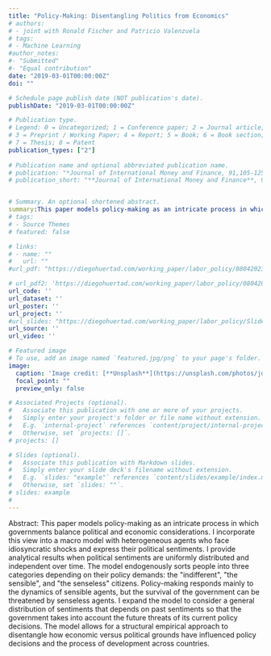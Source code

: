```yaml
---
title: "Policy-Making: Disentangling Politics from Economics"
# authors:
# - joint with Ronald Fischer and Patricio Valenzuela
# tags:
# - Machine Learning
#author_notes:
#- "Submitted"
#- "Equal contribution"
date: "2019-03-01T00:00:00Z"
doi: ""

# Schedule page publish date (NOT publication's date).
publishDate: "2019-03-01T00:00:00Z"

# Publication type.
# Legend: 0 = Uncategorized; 1 = Conference paper; 2 = Journal article;
# 3 = Preprint / Working Paper; 4 = Report; 5 = Book; 6 = Book section;
# 7 = Thesis; 8 = Patent
publication_types: ["2"]
 
# Publication name and optional abbreviated publication name.
# publication: "*Journal of International Money and Finance, 91,105-125*"
# publication_short: "**Journal of International Money and Finance**, 91,105-125"


# Summary. An optional shortened abstract.
summary:This paper models policy-making as an intricate process in which governments balance political and economic considerations. I incorporate this view into a macro model with heterogeneous agents who face idiosyncratic shocks and express their political sentiments. I provide analytical results when political sentiments are uniformly distributed and independent over time. The model endogenously sorts people into three categories depending on their policy demands: the "indifferent", "the sensible", and "the senseless" citizens. Policy-making responds mainly to the dynamics of sensible agents, but the survival of the government can be threatened by senseless agents. I expand the model to consider a general distribution of sentiments that depends on past sentiments so that the government takes into account the future threats of its current policy decisions. The model allows for a structural empirical approach to disentangle how economic versus political grounds have influenced policy decisions and the process of development across countries. 
# tags:
# - Source Themes
# featured: false

# links:
# - name: ""
#   url: ""
#url_pdf: "https://diegohuertad.com/working_paper/labor_policy/08042023_The_Political_Economy_of_Labor_Policy.pdf"

# url_pdf2: 'https://diegohuertad.com/working_paper/labor_policy/08042023_The_Political_Economy_of_Labor_Policy.pdf'
url_code: ''
url_dataset: ''
url_poster: ''
url_project: ''
#url_slides: "https://diegohuertad.com/working_paper/labor_policy/Slides_Macro_lunch_NU.pdf"
url_source: ''
url_video: ''

# Featured image
# To use, add an image named `featured.jpg/png` to your page's folder. 
image:
  caption: 'Image credit: [**Unsplash**](https://unsplash.com/photos/jdD8gXaTZsc)'
  focal_point: ""
  preview_only: false

# Associated Projects (optional).
#   Associate this publication with one or more of your projects.
#   Simply enter your project's folder or file name without extension.
#   E.g. `internal-project` references `content/project/internal-project/index.md`.
#   Otherwise, set `projects: []`.
# projects: []

# Slides (optional).
#   Associate this publication with Markdown slides.
#   Simply enter your slide deck's filename without extension.
#   E.g. `slides: "example"` references `content/slides/example/index.md`.
#   Otherwise, set `slides: ""`.
# slides: example
#
---
```





Abstract: This paper models policy-making as an intricate process in which governments balance political and economic considerations. I incorporate this view into a macro model with heterogeneous agents who face idiosyncratic shocks and express their political sentiments. I provide analytical results when political sentiments are uniformly distributed and independent over time. The model endogenously sorts people into three categories depending on their policy demands: the "indifferent", "the sensible", and "the senseless" citizens. Policy-making responds mainly to the dynamics of sensible agents, but the survival of the government can be threatened by senseless agents. I expand the model to consider a general distribution of sentiments that depends on past sentiments so that the government takes into account the future threats of its current policy decisions. The model allows for a structural empirical approach to disentangle how economic versus political grounds have influenced policy decisions and the process of development across countries.
